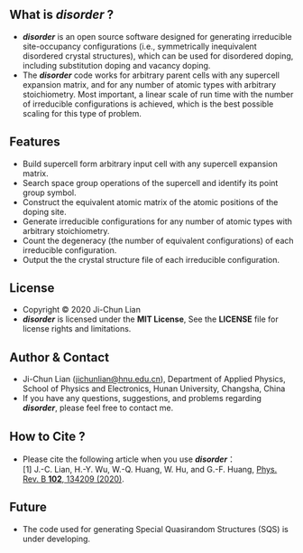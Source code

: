 ## What is ***disorder*** ?
- ***disorder*** is an open source software designed for generating irreducible site-occupancy configurations (i.e., symmetrically inequivalent disordered crystal structures), which can be used for disordered doping, including substitution doping and vacancy doping.
- The ***disorder*** code works for arbitrary parent cells with any supercell expansion matrix, and for any number of atomic types with arbitrary stoichiometry. Most important, a linear scale of run time with the number of irreducible configurations is achieved, which is the best possible scaling for this type of problem.


## Features
- Build supercell form arbitrary input cell with any supercell expansion matrix.
- Search space group operations of the supercell and identify its point group symbol.
- Construct the equivalent atomic matrix of the atomic positions of the doping site.
- Generate irreducible configurations for any number of atomic types with arbitrary stoichiometry.
- Count the degeneracy (the number of equivalent configurations) of each irreducible configuration.
- Output the the crystal structure file of each irreducible configuration.

## License
- Copyright © 2020 Ji-Chun Lian
- ***disorder*** is licensed under the **MIT License**, See the **LICENSE** file for license rights and limitations.

## Author & Contact
- Ji-Chun Lian (jichunlian@hnu.edu.cn), Department of Applied Physics, School of Physics and Electronics, Hunan University, Changsha, China
- If you have any questions, suggestions, and problems regarding ***disorder***, please feel free to contact me.

## How to Cite ?
- Please cite the following article when you use ***disorder***：\
[1] J.-C. Lian, H.-Y. Wu, W.-Q. Huang, W. Hu, and G.-F. Huang, [Phys. Rev. B **102**, 134209 (2020)](https://journals.aps.org/prb/abstract/10.1103/PhysRevB.102.134209).

## Future
- The code used for generating Special Quasirandom Structures (SQS) is under developing.
